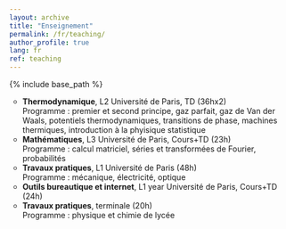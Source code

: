 ```yaml
---
layout: archive
title: "Enseignement"
permalink: /fr/teaching/
author_profile: true
lang: fr
ref: teaching
---
```


{% include base_path %}

<!--
{% for post in site.teaching reversed %}
  {% include archive-single.html %}
{% endfor %}
-->

<ul style="list-style-type:circle;">

<li>
<b>Thermodynamique</b>, L2 Université de Paris, TD (36hx2) <br>
Programme : premier et second principe, gaz parfait, gaz de Van der Waals, potentiels thermodynamiques, transitions de phase, machines thermiques, introduction à la phyisique statistique
</li>

<li>
<b>Mathématiques</b>, L3 Université de Paris, Cours+TD (23h) <br>
Programme : calcul matriciel, séries et transformées de Fourier, probabilités
</li>

<li>
<b>Travaux pratiques</b>, L1 Université de Paris (48h) <br>
Programme : mécanique, électricité, optique
</li>

<li>
<b>Outils bureautique et internet</b>, L1 year Université de Paris, Cours+TD (24h)
</li>

<li>
<b>Travaux pratiques</b>, terminale (20h) <br>
Programme : physique et chimie de lycée
</li>

</ul>
